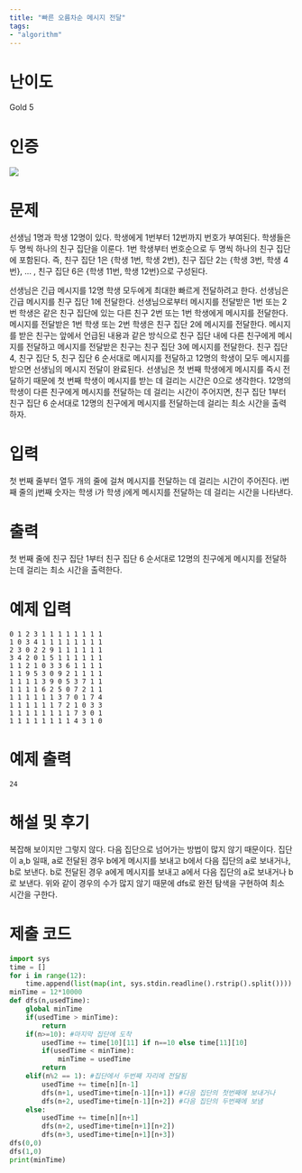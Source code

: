 ```yaml
---
title: "빠른 오름차순 메시지 전달"
tags:
- "algorithm"
---
```


# 난이도
Gold 5

# 인증
![](https://bmchun00.github.io/assets/algo/week7-2.png)

# 문제
선생님 1명과 학생 12명이 있다. 학생에게 1번부터 12번까지 번호가 부여된다. 학생들은 두 명씩 하나의 친구 집단을 이룬다. 1번 학생부터 번호순으로 두 명씩 하나의 친구 집단에 포함된다. 즉, 친구 집단 1은 {학생 1번, 학생 2번}, 친구 집단 2는 {학생 3번, 학생 4번}, ... , 친구 집단 6은 {학생 11번, 학생 12번}으로 구성된다.

선생님은 긴급 메시지를 12명 학생 모두에게 최대한 빠르게 전달하려고 한다. 선생님은 긴급 메시지를 친구 집단 1에 전달한다. 선생님으로부터 메시지를 전달받은 1번 또는 2번 학생은 같은 친구 집단에 있는 다른 친구 2번 또는 1번 학생에게 메시지를 전달한다. 메시지를 전달받은 1번 학생 또는 2번 학생은 친구 집단 2에 메시지를 전달한다. 메시지를 받은 친구는 앞에서 언급된 내용과 같은 방식으로 친구 집단 내에 다른 친구에게 메시지를 전달하고 메시지를 전달받은 친구는 친구 집단 3에 메시지를 전달한다. 친구 집단 4, 친구 집단 5, 친구 집단 6 순서대로 메시지를 전달하고 12명의 학생이 모두 메시지를 받으면 선생님의 메시지 전달이 완료된다. 선생님은 첫 번째 학생에게 메시지를 즉시 전달하기 때문에 첫 번째 학생이 메시지를 받는 데 걸리는 시간은 0으로 생각한다. 12명의 학생이 다른 친구에게 메시지를 전달하는 데 걸리는 시간이 주어지면, 친구 집단 1부터 친구 집단 6 순서대로 12명의 친구에게 메시지를 전달하는데 걸리는 최소 시간을 출력하자.

# 입력
첫 번째 줄부터 열두 개의 줄에 걸쳐 메시지를 전달하는 데 걸리는 시간이 주어진다. i번째 줄의 j번째 숫자는 학생 i가 학생 j에게 메시지를 전달하는 데 걸리는 시간을 나타낸다.

# 출력
첫 번째 줄에 친구 집단 1부터 친구 집단 6 순서대로 12명의 친구에게 메시지를 전달하는데 걸리는 최소 시간을 출력한다.

# 예제 입력
```
0 1 2 3 1 1 1 1 1 1 1 1
1 0 3 4 1 1 1 1 1 1 1 1
2 3 0 2 2 9 1 1 1 1 1 1
3 4 2 0 1 5 1 1 1 1 1 1
1 1 2 1 0 3 3 6 1 1 1 1
1 1 9 5 3 0 9 2 1 1 1 1
1 1 1 1 3 9 0 5 3 7 1 1
1 1 1 1 6 2 5 0 7 2 1 1
1 1 1 1 1 1 3 7 0 1 7 4
1 1 1 1 1 1 7 2 1 0 3 3
1 1 1 1 1 1 1 1 7 3 0 1
1 1 1 1 1 1 1 1 4 3 1 0
```

# 예제 출력
```
24
```

# 해설 및 후기
복잡해 보이지만 그렇지 않다. 다음 집단으로 넘어가는 방법이 많지 않기 때문이다.
집단이 a,b 일때, a로 전달된 경우 b에게 메시지를 보내고 b에서 다음 집단의 a로 보내거나, b로 보낸다.
b로 전달된 경우 a에게 메시지를 보내고 a에서 다음 집단의 a로 보내거나 b로 보낸다.
위와 같이 경우의 수가 많지 않기 때문에 dfs로 완전 탐색을 구현하여 최소 시간을 구한다.

# 제출 코드
```py
import sys
time = []
for i in range(12):
    time.append(list(map(int, sys.stdin.readline().rstrip().split())))
minTime = 12*10000
def dfs(n,usedTime):
    global minTime
    if(usedTime > minTime):
        return
    if(n>=10): #마지막 집단에 도착
        usedTime += time[10][11] if n==10 else time[11][10]
        if(usedTime < minTime):
            minTime = usedTime
        return
    elif(n%2 == 1): #집단에서 두번째 자리에 전달됨
        usedTime += time[n][n-1]
        dfs(n+1, usedTime+time[n-1][n+1]) #다음 집단의 첫번째에 보내거나
        dfs(n+2, usedTime+time[n-1][n+2]) #다음 집단의 두번째에 보냄
    else:
        usedTime += time[n][n+1]
        dfs(n+2, usedTime+time[n+1][n+2])
        dfs(n+3, usedTime+time[n+1][n+3])
dfs(0,0)
dfs(1,0)
print(minTime)
```